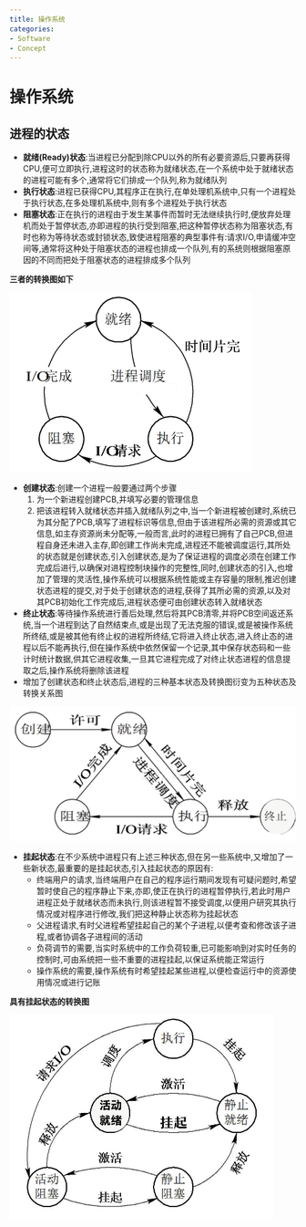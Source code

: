 ```yaml
---
title: 操作系统
categories:
- Software
- Concept
---
```

# 操作系统

## 进程的状态

- **就绪(Ready)状态**:当进程已分配到除CPU以外的所有必要资源后,只要再获得CPU,便可立即执行,进程这时的状态称为就绪状态,在一个系统中处于就绪状态的进程可能有多个,通常将它们排成一个队列,称为就绪队列
- **执行状态**:进程已获得CPU,其程序正在执行,在单处理机系统中,只有一个进程处于执行状态,在多处理机系统中,则有多个进程处于执行状态
- **阻塞状态**:正在执行的进程由于发生某事件而暂时无法继续执行时,便放弃处理机而处于暂停状态,亦即进程的执行受到阻塞,把这种暂停状态称为阻塞状态,有时也称为等待状态或封锁状态,致使进程阻塞的典型事件有:请求I/O,申请缓冲空间等,通常将这种处于阻塞状态的进程也排成一个队列,有的系统则根据阻塞原因的不同而把处于阻塞状态的进程排成多个队列

**三者的转换图如下**

<img src="https://raw.githubusercontent.com/LuShan123888/Files/main/Pictures/20210611123413.png" alt="img" style="zoom:50%;" />

- **创建状态**:创建一个进程一般要通过两个步骤
    1. 为一个新进程创建PCB,并填写必要的管理信息
    2. 把该进程转入就绪状态并插入就绪队列之中,当一个新进程被创建时,系统已为其分配了PCB,填写了进程标识等信息,但由于该进程所必需的资源或其它信息,如主存资源尚未分配等,一般而言,此时的进程已拥有了自己PCB,但进程自身还未进入主存,即创建工作尚未完成,进程还不能被调度运行,其所处的状态就是创建状态,引入创建状态,是为了保证进程的调度必须在创建工作完成后进行,以确保对进程控制块操作的完整性,同时,创建状态的引入,也增加了管理的灵活性,操作系统可以根据系统性能或主存容量的限制,推迟创建状态进程的提交,对于处于创建状态的进程,获得了其所必需的资源,以及对其PCB初始化工作完成后,进程状态便可由创建状态转入就绪状态
- **终止状态**:等待操作系统进行善后处理,然后将其PCB清零,并将PCB空间返还系统,当一个进程到达了自然结束点,或是出现了无法克服的错误,或是被操作系统所终结,或是被其他有终止权的进程所终结,它将进入终止状态,进入终止态的进程以后不能再执行,但在操作系统中依然保留一个记录,其中保存状态码和一些计时统计数据,供其它进程收集,一旦其它进程完成了对终止状态进程的信息提取之后,操作系统将删除该进程
- 增加了创建状态和终止状态后,进程的三种基本状态及转换图衍变为五种状态及转换关系图

<img src="https://raw.githubusercontent.com/LuShan123888/Files/main/Pictures/20210611123448.png" alt="img" style="zoom:50%;" />

- **挂起状态**:在不少系统中进程只有上述三种状态,但在另一些系统中,又增加了一些新状态,最重要的是挂起状态,引入挂起状态的原因有:
    -  终端用户的请求,当终端用户在自己的程序运行期间发现有可疑问题时,希望暂时使自己的程序静止下来,亦即,使正在执行的进程暂停执行,若此时用户进程正处于就绪状态而未执行,则该进程暂不接受调度,以便用户研究其执行情况或对程序进行修改,我们把这种静止状态称为挂起状态
    -  父进程请求,有时父进程希望挂起自己的某个子进程,以便考查和修改该子进程,或者协调各子进程间的活动
    -  负荷调节的需要,当实时系统中的工作负荷较重,已可能影响到对实时任务的控制时,可由系统把一些不重要的进程挂起,以保证系统能正常运行
    -  操作系统的需要,操作系统有时希望挂起某些进程,以便检查运行中的资源使用情况或进行记账

**具有挂起状态的转换图**

<img src="https://raw.githubusercontent.com/LuShan123888/Files/main/Pictures/20210611123425.jpeg" alt="img" style="zoom:50%;" />